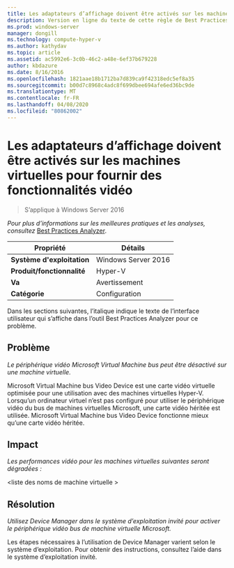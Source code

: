 ```yaml
---
title: Les adaptateurs d’affichage doivent être activés sur les machines virtuelles pour fournir des fonctionnalités vidéo
description: Version en ligne du texte de cette règle de Best Practices Analyzer.
ms.prod: windows-server
manager: dongill
ms.technology: compute-hyper-v
ms.author: kathydav
ms.topic: article
ms.assetid: ac5992e6-3c0b-46c2-a48e-6ef37b679228
author: kbdazure
ms.date: 8/16/2016
ms.openlocfilehash: 1821aae18b1712ba7d839ca9f42318edc5ef8a35
ms.sourcegitcommit: b00d7c8968c4adc8f699dbee694afe6ed36bc9de
ms.translationtype: MT
ms.contentlocale: fr-FR
ms.lasthandoff: 04/08/2020
ms.locfileid: "80862002"
---
```

# <a name="display-adapters-should-be-enabled-in-virtual-machines-to-provide-video-capabilities"></a>Les adaptateurs d’affichage doivent être activés sur les machines virtuelles pour fournir des fonctionnalités vidéo

>S’applique à Windows Server 2016


  
*Pour plus d’informations sur les meilleures pratiques et les analyses, consultez* [Best Practices Analyzer](https://go.microsoft.com/fwlink/?LinkId=122786).  
  
|Propriété|Détails|  
|-|-|  
|**Système d'exploitation**|Windows Server 2016|  
|**Produit/fonctionnalité**|Hyper-V|  
|**Va**|Avertissement|  
|**Catégorie**|Configuration|  
  
Dans les sections suivantes, l’italique indique le texte de l’interface utilisateur qui s’affiche dans l’outil Best Practices Analyzer pour ce problème.  
  
## <a name="issue"></a>Problème  
  
*Le périphérique vidéo Microsoft Virtual Machine bus peut être désactivé sur une machine virtuelle.*  
  
Microsoft Virtual Machine bus Video Device est une carte vidéo virtuelle optimisée pour une utilisation avec des machines virtuelles Hyper-V. Lorsqu’un ordinateur virtuel n’est pas configuré pour utiliser le périphérique vidéo du bus de machines virtuelles Microsoft, une carte vidéo héritée est utilisée. Microsoft Virtual Machine bus Video Device fonctionne mieux qu’une carte vidéo héritée.  
  
## <a name="impact"></a>Impact  
  
*Les performances vidéo pour les machines virtuelles suivantes seront dégradées :*  
  
\<liste des noms de machine virtuelle >  
  
## <a name="resolution"></a>Résolution  
  
*Utilisez Device Manager dans le système d’exploitation invité pour activer le périphérique vidéo bus de machine virtuelle Microsoft.*  
  
Les étapes nécessaires à l’utilisation de Device Manager varient selon le système d’exploitation. Pour obtenir des instructions, consultez l’aide dans le système d’exploitation invité.  
  



